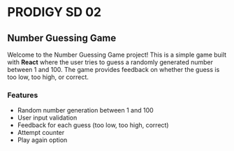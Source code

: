 # PRODIGY SD 02 

## Number Guessing Game
Welcome to the Number Guessing Game project! 
This is a simple game built with __React__ where the user tries to guess a randomly generated number between 1 and 100. 
The game provides feedback on whether the guess is too low, too high, or correct.

### Features
- Random number generation between 1 and 100
- User input validation
- Feedback for each guess (too low, too high, correct)
- Attempt counter
- Play again option 
